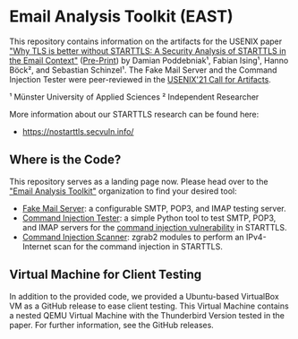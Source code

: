 # Email Analysis Toolkit (EAST)

This repository contains information on the artifacts for the USENIX paper ["Why TLS is better without STARTTLS: A Security Analysis of STARTTLS in the Email Context"](https://www.usenix.org/conference/usenixsecurity21/presentation/poddebniak) ([Pre-Print](https://nostarttls.secvuln.info/paper.pdf)) by Damian Poddebniak¹, Fabian Ising¹, Hanno Böck², and Sebastian Schinzel¹. The Fake Mail Server and the Command Injection Tester were peer-reviewed in the [USENIX'21 Call for Artifacts](https://www.usenix.org/conference/usenixsecurity21/call-for-artifacts).

¹ Münster University of Applied Sciences        ² Independent Researcher

More information about our STARTTLS research can be found here:

 * https://nostarttls.secvuln.info/

## Where is the Code?

This repository serves as a landing page now. Please head over to the ["Email Analysis Toolkit"](https://github.com/Email-Analysis-Toolkit) organization to find your desired tool:

* [Fake Mail Server](https://github.com/Email-Analysis-Toolkit/fake-mail-server): a configurable SMTP, POP3, and IMAP testing server.
* [Command Injection Tester](https://github.com/Email-Analysis-Toolkit/command-injection-tester): a simple Python tool to test SMTP, POP3, and IMAP servers for the [command injection vulnerability](https://www.postfix.org/CVE-2011-0411.html) in STARTTLS.
* [Command Injection Scanner](https://github.com/Email-Analysis-Toolkit/command-injection-scanner): zgrab2 modules to perform an IPv4-Internet scan for the command injection in STARTTLS.

## Virtual Machine for Client Testing

In addition to the provided code, we provided a Ubuntu-based VirtualBox VM as a GitHub release to ease client testing. This Virtual Machine contains a nested QEMU Virtual Machine with the Thunderbird Version tested in the paper. For further information, see the GitHub releases.
